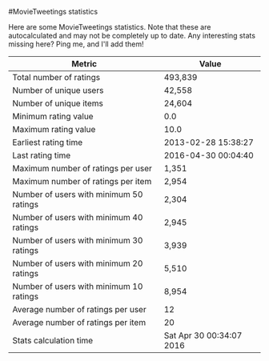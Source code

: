 #MovieTweetings statistics

Here are some MovieTweetings statistics. Note that these are autocalculated and may not be completely up to date. Any interesting stats missing here? Ping me, and I'll add them!

Metric | Value
--- | ---
Total number of ratings                 | 493,839
Number of unique users                  | 42,558
Number of unique items                  | 24,604
Minimum rating value                    | 0.0
Maximum rating value                    | 10.0
Earliest rating time                    | 2013-02-28 15:38:27
Last rating time                        | 2016-04-30 00:04:40
Maximum number of ratings per user      | 1,351
Maximum number of ratings per item      | 2,954
Number of users with minimum 50 ratings | 2,304
Number of users with minimum 40 ratings | 2,945
Number of users with minimum 30 ratings | 3,939
Number of users with minimum 20 ratings | 5,510
Number of users with minimum 10 ratings | 8,954
Average number of ratings per user      | 12
Average number of ratings per item      | 20
Stats calculation time                  | Sat Apr 30 00:34:07 2016

